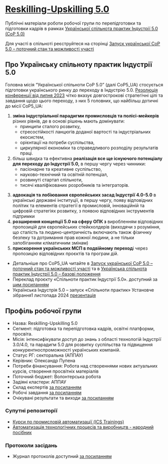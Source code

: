 # [Reskilling-Upskilling 5.0](https://pupenasan.github.io/reup/)

Публічні матеріали роботи робочої групи по перепідготовки та підготовки кадрів в рамках [Української спільнота практик Індустрії 5.0 (СоР 5.0)](https://appau.org.ua/news/community-indusrty-5-0/)

Для участі в спільноті реєструйтеся на сторінці  [Запуск української СоР 5.0 – поточний стан та можливості участі](https://appau.org.ua/publications/%D1%81%D0%BE%D1%80-5-0/) 

## Про Українську спільноту практик Індустрії 5.0

Головна місія “Української спільноти СоР 5.0” (далі CoP5_UA) стосується  підготовки українського ринку до переходу в Індустрію 5.0. [Резолюція конференції від липня 2023](https://www.clusters.org.ua/blog-single/resolution-of-the-ukrainian-conference-industry5-0/) чітко вказує довгострокові стратегічні цілі та завдання щодо цього  переходу, з них 5 головних, що найбільш дотичні до місії  CoP5_UA:

1. **зміна індустріальної парадигми промисловців та полісі-мейкерів** різних рівнів, де в основі рішень мають домінувати:
   -  принципи сталого  розвитку, 
   - стресостійкості ланцюгів доданої вартості та індустріальних  екосистем, 
   - орієнтації на потреби суспільства, 
   - циркулярної економіки та  справедливого розподілу результатів праці. 
2. більш швидка та ефективна **реалізація все ще існуючого потенціалу для переходу до Індустрії 5.0,** в першу чергу через чинники:
   - пасіонарне та креативне суспільство,  
   - науково-технічний та освітній потенціал, 
   - розвинуті стартап спільноти,  
   - тисячі кваліфікованих розробників та інтеграторів.

3)  **адвокація та лобіювання європейських засад Індустрії 4.0-5.0** в українські державні інституції, в першу чергу, появу відповідних  політик та елементів стратегії в промисловій, інноваційній та цифровій  стратегіях розвитку, з появою відповідних інструментів підтримки
4) **розширення концепції 5.0 на сферу ОПК з**  виробленням відповідних пропозицій для європейських стейкхолдерів  (виходячи з розуміння, що сталість та людино-центричність включають  також фізичнку безпеку та дотримання прав кожної людини, а не тільки  запобіганням кліматичним змінам)
5) **прискорення українських МСП в подвійному переход**і через пропозицію відповідних проєктів та програм дій.

- Детальніше про CoP5_UA читайте в [Запуск української СоР 5.0 – поточний стан та можливості участі](https://appau.org.ua/publications/%D1%81%D0%BE%D1%80-5-0/) та в [Українська спільнота практик Індустрії 5.0 – базові положення](https://appau.org.ua/news/community-indusrty-5-0/)
- Переклад проєкту «Спільноти практик Індустрії 5.0». доступний за [цим посиланням](https://appau.org.ua/publications/knowledge-base/industry-5-0-translation/)
- Українська Індустрія 5.0 – запуск «Спільноти практик»  Установче зібрання1 листопада 2024 [презентація](https://docs.google.com/presentation/d/1N1v_cMzbABx5FGyPZOIKsfFIgkn4SzcwjcWi6-ANHbs/edit#slide=id.g31110ee4bee_2_84)

## Профіль робочої групи

- Назва: Reskilling-Upskilling 5.0
- Сегмент: підготовка та перепідготовка кадрів, освітні платформи, просвіта.
- Місія: інтенсифікувати доступ до знань з області технологій Індустрії 3.0/4.0, та парадигм 5.0 для розвитку суспільства та підвищення конкурентноспроможності українських компаній.
- Статус РГ: секторальна (АППАУ)
- Керівник: Олександр Пупена
- Потреби фінансування: Робота над створеннями нових актуальних курсів, створення просвітніх матеріалів  
- Поточний бюджет: Волонтерська робота 
- Задіяні кластери: АППАУ
- Склад експертів [за посиланням](https://docs.google.com/spreadsheets/d/1HDfeNeQVk-m57G2BaCv0eyrX7QMuBSadQUuIIxI44RU/edit?usp=sharing)
- Робочі завдання [за посиланням](https://docs.google.com/spreadsheets/d/1HDfeNeQVk-m57G2BaCv0eyrX7QMuBSadQUuIIxI44RU/edit?gid=100455992#gid=100455992) 
- Очікувані результати та виходи [за посиланням](https://docs.google.com/spreadsheets/d/1HDfeNeQVk-m57G2BaCv0eyrX7QMuBSadQUuIIxI44RU/edit?gid=1657662161#gid=1657662161)

### Супутні репозиторії

- [Курси по промисловій автоматизації (ICS Trainings)](https://github.com/pupenasan/icstrainings)
- [Автоматизація технологічних процесів та виробництв - народний посібник](https://asu-in-ua.github.io/atpv/)

### Протоколи засідань

- Журнал протоколів доступний [за посиланням](https://docs.google.com/document/d/1ieshs8O3E0ozANvqjsCTqiVfz-Tb-Kqaw7gtKF8UFiI/edit?usp=sharing)
